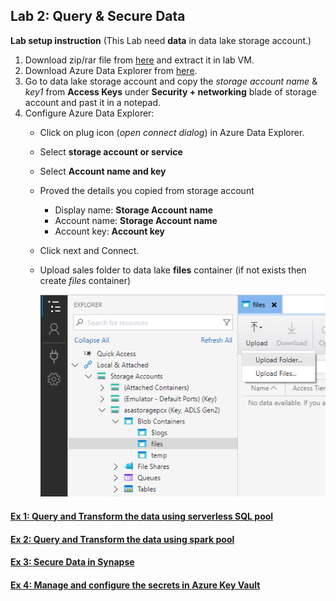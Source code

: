 ## Lab 2: Query & Secure Data
  **Lab setup instruction** (This Lab need **data** in data lake storage account.)
  1. Download zip/rar file from [here](https://github.com/pankajcloudthat/azdata/blob/main/data/sales.rar) and extract it in lab VM.
  2. Download Azure Data Explorer from [here](https://azure.microsoft.com/en-in/products/storage/storage-explorer).
  3. Go to data lake storage account and copy the *storage account name* & *key1* from **Access Keys** under **Security + networking** blade of storage account and past it in a notepad.
  4. Configure Azure Data Explorer:
     - Click on plug icon (*open connect dialog*) in Azure Data Explorer.
     - Select **storage account or service**
     - Select **Account name and key**
     - Proved the details you copied from storage account
       - Display name: **Storage Account name**
       - Account name: **Storage Account name**
       - Account key: **Account key**
    
     - Click next and Connect.
     - Upload sales folder to data lake **files** container (if not exists then create *files* container)

       ![Image](/data/img/synapse_000419.png)
   
#### [Ex 1: Query and Transform the data using serverless SQL pool](lab/Query%20and%20Transform%20the%20data%20using%20serverless%20SQL%20pool.pdf)
#### [Ex 2: Query and Transform the data using spark pool](lab/Query%20and%20Transform%20the%20data%20using%20spark%20pool.pdf)
#### [Ex 3: Secure Data in Synapse](lab/Secure%20Data%20in%20Synapse.pdf)
#### [Ex 4: Manage and configure the secrets in Azure Key Vault](lab/Manage%20and%20configure%20the%20secrets%20in%20Azure%20Key%20Vault.pdf)
